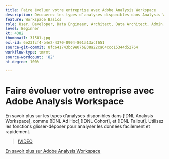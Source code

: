 ```yaml
---
title: Faire évoluer votre entreprise avec Adobe Analysis Workspace
description: Découvrez les types d’analyses disponibles dans Analysis Workspace, tels que Ad Hoc, Cohorte et Abandon. Utilisez les fonctions glisser-déposer pour analyser les données facilement et rapidement.
feature: Workspace Basics
role: User, Developer, Data Engineer, Architect, Data Architect, Admin, Leader
level: Beginner
kt: 4382
thumbnail: 31501.jpg
exl-id: 6e23fcf4-b4e2-4370-8904-801a13acf651
source-git-commit: 8fc641743bc9e07b838a22ca64ccc15344d52764
workflow-type: tm+mt
source-wordcount: '82'
ht-degree: 100%

---
```


# Faire évoluer votre entreprise avec Adobe Analysis Workspace

En savoir plus sur les types d’analyses disponibles dans [!DNL Analysis Workspace], comme [!DNL Ad Hoc],[!DNL Cohort], et [!DNL Fallout]. Utilisez les fonctions glisser-déposer pour analyser les données facilement et rapidement.

>[!VIDEO](https://video.tv.adobe.com/v/31501/?quality=12&learn=on)

[En savoir plus sur Adobe Analysis Workspace](https://business.adobe.com/fr/products/analytics/ad-hoc-analysis.html?sdid=T32PLYTV&amp;mv=search)

